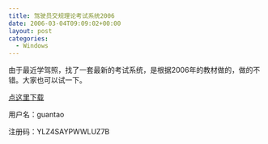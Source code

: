 ```yaml
---
title: 驾驶员交规理论考试系统2006
date: 2006-03-04T09:09:02+00:00
layout: post
categories:
  - Windows
---
```


由于最近学驾照，找了一套最新的考试系统，是根据2006年的教材做的，做的不错。大家也可以试一下。

[点这里下载](http://www.cnsoft4u.com/download/DriverTest2006.zip)

用户名：guantao

注册码：YLZ4SAYPWWLUZ7B
